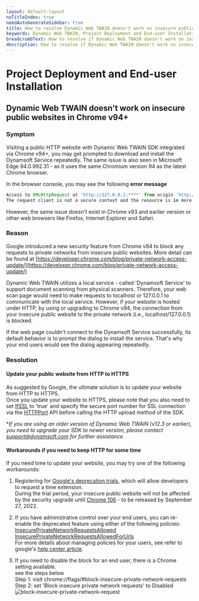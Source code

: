 ```yaml
---
layout: default-layout
noTitleIndex: true
needAutoGenerateSidebar: true
title: How to resolve Dynamic Web TWAIN doesn't work on insecure public websites in Chrome v94+
keywords: Dynamic Web TWAIN, Project Deployment and End-user Installation, Chrome 94 issue, HTTP website, Edge 94 issue
breadcrumbText: How to resolve if Dynamic Web TWAIN doesn't work on insecure public websites in Chrome v94+
description: How to resolve if Dynamic Web TWAIN doesn't work on insecure public websites in Chrome v94+
---
```


# Project Deployment and End-user Installation

## Dynamic Web TWAIN doesn't work on insecure public websites in Chrome v94+

### Symptom

Visiting a public HTTP website with Dynamic Web TWAIN SDK integrated via Chrome v94+, you may get prompted to download and install the Dynamsoft Service repeatedly.
The same issue is also seen in Microsoft Edge 94.0.992.31 - as it uses the same Chromium version 94 as the latest Chrome browser.

In the browser console, you may see the following **error message**

```javascript
Access to XMLHttpRequest at 'http://127.0.0.1:****' from origin 'http://yourwebsiteURL' has been blocked by CORS policy:
The request client is not a secure context and the resource is in more-private address space `local`.
```

However, the same issue doesn't exist in Chrome v93 and earlier version or other web browsers like Firefox, Internet Explorer and Safari.

### Reason

Google introduced a new security feature from Chrome v94 to block any requests to private networks from insecure public websites. More detail can be found at [https://developer.chrome.com/blog/private-network-access-update/](https://developer.chrome.com/blog/private-network-access-update/)

Dynamic Web TWAIN utilizes a local service - called 'Dynamsoft Service' to support document scanning from physical scanners. Therefore, your web scan page would need to make requests to localhost or 127.0.0.1 to communicate with the local service. However, if your website is hosted under HTTP, by using or upgrading to Chrome v94, the connection from your insecure public website to the private network (i.e., localhost/127.0.0.1) is blocked.

If the web page couldn't connect to the Dynamsoft Service successfully, its default behavior is to prompt the dialog to install the service. That's why your end users would see the dialog appearing repeatedly.

### Resolution

#### Update your public website from HTTP to HTTPS

As suggested by Google, the ultimate solution is to update your website from HTTP to HTTPS.  
Once you update your website to HTTPS, please note that you also need to set [IfSSL](https://www.dynamsoft.com/web-twain/docs-archive/v17.2.1/info/api/WebTwain_IO.html#ifssl) to 'true' and specify the secure port number for SSL connection via the [HTTPPort](https://www.dynamsoft.com/web-twain/docs-archive/v17.2.1/info/api/WebTwain_IO.html#httpport) API before calling the HTTP upload method of the SDK.

\*_If you are using an older version of Dynamic Web TWAIN (v12.3 or earlier), you need to upgrade your SDK to newer version, please contact <support@dynamsoft.com> for further assistance._

#### Workarounds if you need to keep HTTP for some time

If you need time to update your website, you may try one of the following workarounds:

1. Registering for [Google's deprecation trials](https://developer.chrome.com/blog/origin-trials/#deprecation-trials), which will allow developers to request a time extension.  
   During the trial period, your insecure public website will not be affected by the security upgrade until [Chrome 106](https://chromestatus.com/feature/5436853517811712) - to be released by September 27, 2022.

2. If you have administrative control over your end users, you can re-enable the deprecated feature using either of the following policies:  
   [InsecurePrivateNetworkRequestsAllowed](https://chromeenterprise.google/policies/#InsecurePrivateNetworkRequestsAllowed)  
   [InsecurePrivateNetworkRequestsAllowedForUrls](https://chromeenterprise.google/policies/#InsecurePrivateNetworkRequestsAllowedForUrls)  
   For more details about managing policies for your users, see refer to google's [help center article](https://support.google.com/chrome/a/answer/9037717).

3. If you need to disable the block for an end user, there is a Chrome setting available.  
   see the steps below  
   Step 1: visit chrome://flags/#block-insecure-private-network-requests  
   Step 2: set 'Block insecure private network requests' to Disabled  
   ![block-insecure-private-network-request]({{site.assets}}imgs/block-insecure-private-network-request.png)
